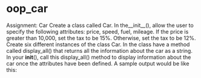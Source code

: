 # oop_car
Assignment: Car Create a class called  Car. In the__init__(), allow the user to specify the following attributes: price, speed, fuel, mileage. If the price is greater than 10,000, set the tax to be 15%. Otherwise, set the tax to be 12%.   Create six different instances of the class Car. In the class have a method called display_all() that returns all the information about the car as a string. In your __init__(), call this display_all() method to display information about the car once the attributes have been defined.  A sample output would be like this:
